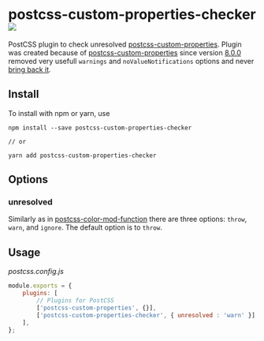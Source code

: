 # postcss-custom-properties-checker [![](https://img.shields.io/npm/v/postcss-custom-properties-checker.svg)](https://www.npmjs.com/package/postcss-custom-properties-checker)

PostCSS plugin to check unresolved [postcss-custom-properties](https://www.npmjs.com/package/postcss-custom-properties).
Plugin was created because of [postcss-custom-properties](https://www.npmjs.com/package/postcss-custom-properties) since version [8.0.0](https://github.com/postcss/postcss-custom-properties/blob/main/CHANGELOG.md#800-september-16-2018)
removed very usefull `warnings` and `noValueNotifications` options and never [bring back it](https://github.com/postcss/postcss-custom-properties/issues/159).

## Install

To install with npm or yarn, use

```shell
npm install --save postcss-custom-properties-checker

// or

yarn add postcss-custom-properties-checker
```

## Options

### unresolved

Similarly as in [postcss-color-mod-function](https://www.npmjs.com/package/postcss-color-mod-function) there are three options: `throw`, `warn`, and `ignore`. The default option is to `throw`.

## Usage

*postcss.config.js*

```js
module.exports = {
    plugins: [
        // Plugins for PostCSS
        ['postcss-custom-properties', {}],
        ['postcss-custom-properties-checker', { unresolved : 'warn' }],
    ],
};
```
